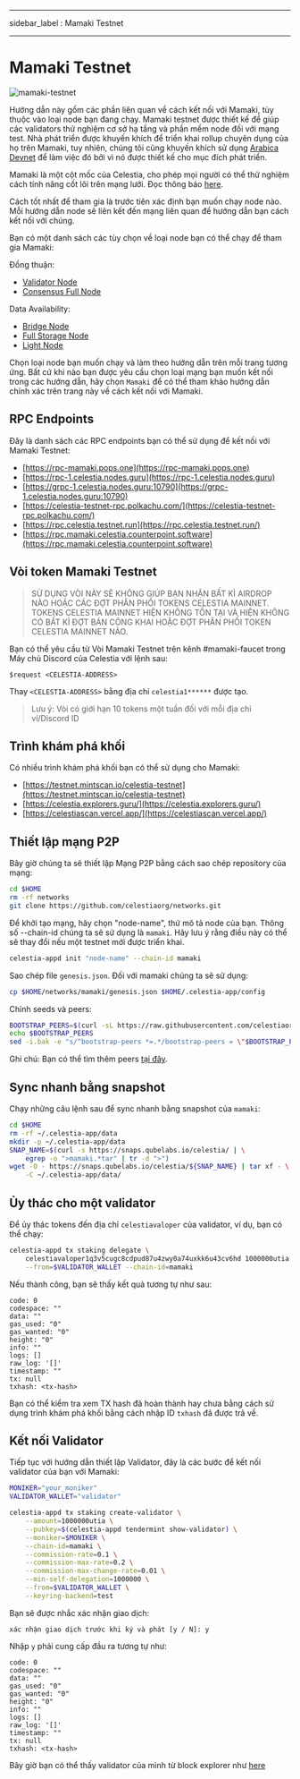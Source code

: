 - - -
sidebar_label : Mamaki Testnet
- - -

# Mamaki Testnet

![mamaki-testnet](/img/mamaki.png)

Hướng dẫn này gồm các phần liên quan về cách kết nối với Mamaki, tùy thuộc vào loại node bạn đang chạy. Mamaki testnet được thiết kế để giúp các validators thử nghiệm cơ sở hạ tầng và phần mềm node đối với mạng test. Nhà phát triển được khuyến khích để triển khai rollup chuyên dụng của họ trên Mamaki, tuy nhiên, chúng tôi cũng khuyến khích sử dụng [Arabica Devnet](./arabica-devnet.md) để làm việc đó bởi vì nó được thiết kế cho mục đích phát triển.

Mamaki là một cột mốc của Celestia, cho phép mọi người có thể thử nghiệm cách tính năng cốt lõi trên mạng lưới. Đọc thông báo [here](https://blog.celestia.org/celestia-testnet-introduces-alpha-data-availability-api/).

Cách tốt nhất để tham gia là trước tiên xác định bạn muốn chạy node nào. Mỗi hướng dẫn node sẽ liên kết đến mạng liên quan để hướng dẫn bạn cách kết nối với chúng.

Bạn có một danh sách các tùy chọn về loại node bạn có thể chạy để tham gia Mamaki:

Đồng thuận:

* [Validator Node](./validator-node.md)
* [Consensus Full Node](./consensus-full-node.md)

Data Availability:

* [Bridge Node](./bridge-node.md)
* [Full Storage Node](./full-storage-node.md)
* [Light Node](./light-node.md)

Chọn loại node bạn muốn chạy và làm theo hướng dẫn trên mỗi trang tương ứng. Bất cứ khi nào bạn được yêu cầu chọn loại mạng bạn muốn kết nối trong các hướng dẫn, hãy chọn `Mamaki` để có thể tham khảo hướng dẫn chính xác trên trang này về cách kết nối với Mamaki.

## RPC Endpoints

Đây là danh sách các RPC endpoints bạn có thể sử dụng để kết nối với Mamaki Testnet:

* [https://rpc-mamaki.pops.one](https://rpc-mamaki.pops.one)
* [https://rpc-1.celestia.nodes.guru](https://rpc-1.celestia.nodes.guru)
* [https://grpc-1.celestia.nodes.guru:10790](https://grpc-1.celestia.nodes.guru:10790)
* [https://celestia-testnet-rpc.polkachu.com/](https://celestia-testnet-rpc.polkachu.com/)
* [https://rpc.celestia.testnet.run](https://rpc.celestia.testnet.run/)
* [https://rpc.mamaki.celestia.counterpoint.software](https://rpc.mamaki.celestia.counterpoint.software)

## Vòi token Mamaki Testnet

> SỬ DỤNG VÒI NÀY SẼ KHÔNG GIÚP BẠN NHẬN BẤT KÌ AIRDROP NÀO HOẶC CÁC ĐỢT PHÂN PHỐI TOKENS CELESTIA MAINNET. TOKENS CELESTIA MAINNET HIỆN KHÔNG TỒN TẠI VÀ HIỆN KHÔNG CÓ BẤT KÌ ĐỢT BÁN CÔNG KHAI HOẶC ĐỢT PHÂN PHỐI TOKEN CELESTIA MAINNET NÀO.

Bạn có thể yêu cầu từ Vòi Mamaki Testnet trên kênh #mamaki-faucet trong Máy chủ Discord của Celestia với lệnh sau:

```text
$request <CELESTIA-ADDRESS>
```

Thay `<CELESTIA-ADDRESS>` bằng địa chỉ `celestia1******` được tạo.

> Lưu ý: Vòi có giới hạn 10 tokens một tuần đối với mỗi địa chỉ ví/Discord ID

## Trình khám phá khối

Có nhiều trình khám phá khối bạn có thể sử dụng cho Mamaki:

* [https://testnet.mintscan.io/celestia-testnet](https://testnet.mintscan.io/celestia-testnet)
* [https://celestia.explorers.guru/](https://celestia.explorers.guru/)
* [https://celestiascan.vercel.app/](https://celestiascan.vercel.app/)

## Thiết lập mạng P2P

Bây giờ chúng ta sẽ thiết lập Mạng P2P bằng cách sao chép repository của mạng:

```sh
cd $HOME
rm -rf networks
git clone https://github.com/celestiaorg/networks.git
```

Để khởi tạo mạng, hãy chọn "node-name", thứ mô tả node của bạn. Thông số --chain-id chúng ta sẽ sử dụng là `mamaki`. Hãy lưu ý rằng điều này có thể sẽ thay đổi nếu một testnet mới được triển khai.

```sh
celestia-appd init "node-name" --chain-id mamaki
```

Sao chép file `genesis.json`. Đối với mamaki chúng ta sẽ sử dụng:

```sh
cp $HOME/networks/mamaki/genesis.json $HOME/.celestia-app/config
```

Chỉnh seeds và peers:

<!-- markdownlint-disable MD013 -->
```sh
BOOTSTRAP_PEERS=$(curl -sL https://raw.githubusercontent.com/celestiaorg/networks/master/mamaki/bootstrap-peers.txt | tr -d '\n')
echo $BOOTSTRAP_PEERS
sed -i.bak -e "s/^bootstrap-peers *=.*/bootstrap-peers = \"$BOOTSTRAP_PEERS\"/" $HOME/.celestia-app/config/config.toml
```
<!-- markdownlint-enable MD013 -->

Ghi chú: Bạn có thể tìm thêm peers [tại đây](https://github.com/celestiaorg/networks/blob/master/mamaki/peers.txt).

## Sync nhanh bằng snapshot

Chạy những câu lệnh sau để sync nhanh bằng snapshot của `mamaki`:

```sh
cd $HOME
rm -rf ~/.celestia-app/data
mkdir -p ~/.celestia-app/data
SNAP_NAME=$(curl -s https://snaps.qubelabs.io/celestia/ | \
    egrep -o ">mamaki.*tar" | tr -d ">")
wget -O - https://snaps.qubelabs.io/celestia/${SNAP_NAME} | tar xf - \
    -C ~/.celestia-app/data/
```

## Ủy thác cho một validator

Để ủy thác tokens đến địa chỉ `celestiavaloper` của validator, ví dụ, bạn có thể chạy:

```sh
celestia-appd tx staking delegate \
    celestiavaloper1q3v5cugc8cdpud87u4zwy0a74uxkk6u43cv6hd 1000000utia \
    --from=$VALIDATOR_WALLET --chain-id=mamaki
```

Nếu thành công, bạn sẽ thấy kết quả tương tự như sau:

```console
code: 0
codespace: ""
data: ""
gas_used: "0"
gas_wanted: "0"
height: "0"
info: ""
logs: []
raw_log: '[]'
timestamp: ""
tx: null
txhash: <tx-hash>
```

Bạn có thể kiểm tra xem TX hash đã hoàn thành hay chưa bằng cách sử dụng trình khám phá khối bằng cách nhập ID `txhash` đã được trả về.

## Kết nối Validator

Tiếp tục với hướng dẫn thiết lập Validator, đây là các bước để kết nối validator của bạn với Mamaki:

```sh
MONIKER="your_moniker"
VALIDATOR_WALLET="validator"

celestia-appd tx staking create-validator \
    --amount=1000000utia \
    --pubkey=$(celestia-appd tendermint show-validator) \
    --moniker=$MONIKER \
    --chain-id=mamaki \
    --commission-rate=0.1 \
    --commission-max-rate=0.2 \
    --commission-max-change-rate=0.01 \
    --min-self-delegation=1000000 \
    --from=$VALIDATOR_WALLET \
    --keyring-backend=test
```

Bạn sẽ được nhắc xác nhận giao dịch:

```console
xác nhận giao dịch trước khi ký và phát [y / N]: y
```

Nhập ` y ` phải cung cấp đầu ra tương tự như:

```console
code: 0
codespace: ""
data: ""
gas_used: "0"
gas_wanted: "0"
height: "0"
info: ""
logs: []
raw_log: '[]'
timestamp: ""
tx: null
txhash: <tx-hash>
```

Bây giờ bạn có thể thấy validator của mình từ block explorer như [ here ](https://celestia.explorers.guru/)
